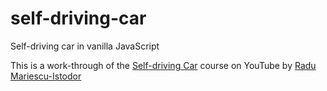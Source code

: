 # self-driving-car

Self-driving car in vanilla JavaScript

This is a work-through of the [Self-driving Car](https://www.youtube.com/watch?v=NkI9ia2cLhc&list=PLB0Tybl0UNfYoJE7ZwsBQoDIG4YN9ptyY) course on YouTube by [Radu Mariescu-Istodor](https://www.youtube.com/@Radu)
